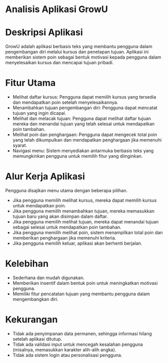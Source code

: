 # Analisis Aplikasi GrowU

# Deskripsi Aplikasi
GrowU adalah aplikasi berbasis teks yang membantu pengguna dalam pengembangan diri melalui kursus dan penetapan tujuan. Aplikasi ini memberikan sistem poin sebagai bentuk motivasi kepada pengguna dalam menyelesaikan kursus dan mencapai tujuan pribadi.

# Fitur Utama
* Melihat daftar kursus: Pengguna dapat memilih kursus yang tersedia dan mendapatkan poin setelah menyelesaikannya.
* Menambahkan tujuan pengembangan diri: Pengguna dapat mencatat tujuan yang ingin dicapai.
* Melihat dan melacak tujuan: Pengguna dapat melihat daftar tujuan mereka dan menandai tujuan yang telah selesai untuk mendapatkan poin tambahan.
* Melihat poin dan penghargaan: Pengguna dapat mengecek total poin yang telah dikumpulkan dan mendapatkan penghargaan jika memenuhi syarat.
* Navigasi menu: Sistem menyediakan antarmuka berbasis teks yang memungkinkan pengguna untuk memilih fitur yang diinginkan.

# Alur Kerja Aplikasi
Pengguna disajikan menu utama dengan beberapa pilihan.
* Jika pengguna memilih melihat kursus, mereka dapat memilih kursus untuk mendapatkan poin.
* Jika pengguna memilih menambahkan tujuan, mereka memasukkan tujuan baru yang akan disimpan dalam daftar.
* Jika pengguna memilih melihat tujuan, mereka dapat menandai tujuan sebagai selesai untuk mendapatkan poin tambahan.
* Jika pengguna memilih melihat poin, sistem menampilkan total poin dan memberikan penghargaan jika memenuhi kriteria.
* Jika pengguna memilih keluar, aplikasi akan berhenti berjalan.

# Kelebihan
* Sederhana dan mudah digunakan.
* Memberikan insentif dalam bentuk poin untuk meningkatkan motivasi pengguna.
* Memiliki fitur pencatatan tujuan yang membantu pengguna dalam mengembangkan diri.

# Kekurangan
* Tidak ada penyimpanan data permanen, sehingga informasi hilang setelah aplikasi ditutup.
* Tidak ada validasi input untuk mencegah kesalahan pengguna (misalnya, memasukkan karakter alih-alih angka).
* Tidak ada sistem login atau personalisasi pengguna.